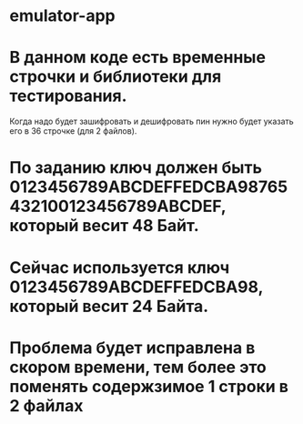 # emulator-app
# В данном коде есть временные строчки и библиотеки  для тестирования. 
Когда надо будет зашифровать и дешифровать пин нужно будет указать его в 36 строчке (для 2 файлов).
# По заданию ключ должен быть 0123456789ABCDEFFEDCBA98765432100123456789ABCDEF, который весит 48 Байт.
# Сейчас используется ключ 0123456789ABCDEFFEDCBA98, который весит 24 Байта.
# Проблема будет исправлена в скором времени, тем более это поменять содержзимое 1 строки в 2 файлах
